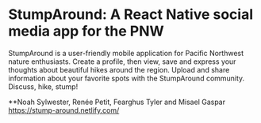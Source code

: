 # StumpAround: A React Native social media app for the PNW

StumpAround is a user-friendly mobile application for Pacific Northwest nature enthusiasts.  Create a profile, then view, save and express your thoughts about beautiful hikes around the region. Upload and share information about your favorite spots with the StumpAround community. Discuss, hike, stump!

**Noah Sylwester, Renée Petit, Fearghus Tyler and Misael Gaspar
https://stump-around.netlify.com/
